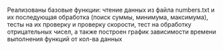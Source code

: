 Реализованы базовые функции: чтение данных из файла numbers.txt и их последующая обработка (поиск суммы, минимума, максимума), 
тесты на их проверку и проверку скорости, тест на обработку отрицательных чисел, а также построен график зависимости времени выполнения функций от кол-ва данных
